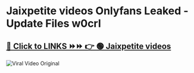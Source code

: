 
 # Jaixpetite videos Onlyfans Leaked - Update Files w0crl

## <h2><a href="https://clipsfans.com/Jaixpetite_videos&ref=git">🔗 Click to LINKS ⏩⏩ 👉 🟢 Jaixpetite videos </a></h2>

<a href="https://clipsfans.com/Jaixpetite_videos&ref=git" rel="nofollow" data-target="animated-image.originalLink"><img src="https://i.ibb.co.com/xMMVF88/686577567.gif" alt="Viral Video Original" style="max-width: 100%; display: inline-block;" data-target="animated-image.originalImage"></a>

